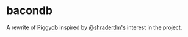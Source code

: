 # bacondb

A rewrite of [Piggydb](https://https://piggydb.net/) inspired by [@shraderdm's](https://github.com/shraderdm) interest in the project.

